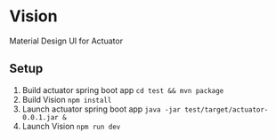 # Vision
Material Design UI for Actuator

## Setup
1. Build actuator spring boot app `cd test && mvn package`
2. Build Vision `npm install`
3. Launch actuator spring boot app `java -jar test/target/actuator-0.0.1.jar &`
4. Launch Vision `npm run dev`